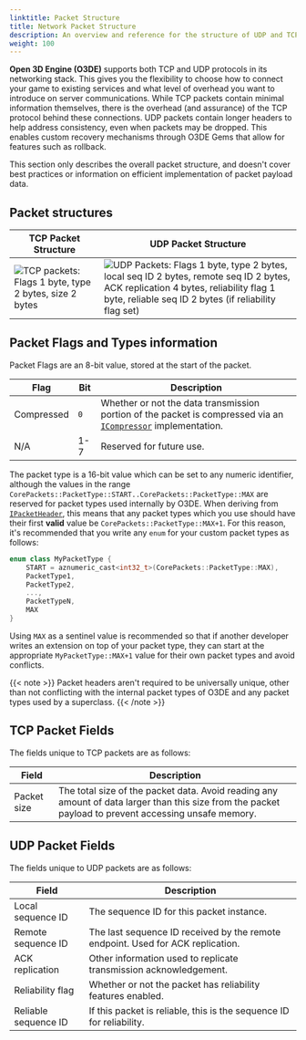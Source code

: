 ```yaml
---
linktitle: Packet Structure
title: Network Packet Structure
description: An overview and reference for the structure of UDP and TCP packets that the Open 3D Engine (O3DE) networking stack uses.
weight: 100
---
```


**Open 3D Engine (O3DE)** supports both TCP and UDP protocols in its networking stack. This gives you the flexibility to choose how to connect your game to existing services and what level of overhead you want to introduce on server communications. While TCP packets contain minimal information themselves, there is the overhead (and assurance) of the TCP protocol behind these connections. UDP packets contain longer headers to help address consistency, even when packets may be dropped. This enables custom recovery mechanisms through O3DE Gems that allow for features such as rollback.

This section only describes the overall packet structure, and doesn't cover best practices or information on efficient implementation of packet payload data.

## Packet structures

| TCP Packet Structure | UDP Packet Structure |
|--|--|
| ![TCP packets: Flags 1 byte, type 2 bytes, size 2 bytes](/images/user-guide/networking/tcp-packet-structure.png) | ![UDP Packets: Flags 1 byte, type 2 bytes, local seq ID 2 bytes, remote seq ID 2 bytes, ACK replication 4 bytes, reliability flag 1 byte, reliable seq ID 2 bytes (if reliability flag set)](/images/user-guide/networking/udp-packet-structure.png) |

## Packet Flags and Types information

Packet Flags are an 8-bit value, stored at the start of the packet.

| Flag | Bit | Description |
|--|--|--|
| Compressed | `0` | Whether or not the data transmission portion of the packet is compressed via an [`ICompressor`](/docs/api/frameworks/aznetworking/class_az_networking_1_1_i_compressor.html) implementation. |
| N/A | 1-7 | Reserved for future use. |

The packet type is a 16-bit value which can be set to any numeric identifier, although the values in the range `CorePackets::PacketType::START..CorePackets::PacketType::MAX`
are reserved for packet types used internally by O3DE. When deriving from [`IPacketHeader`](/docs/api/frameworks/aznetworking/class_az_networking_1_1_i_packet_header.html),
this means that any packet types which you use should have their first **valid** value be `CorePackets::PacketType::MAX+1`. For this reason, it's recommended that you write
any `enum` for your custom packet types as follows:

```cpp
enum class MyPacketType {
    START = aznumeric_cast<int32_t>(CorePackets::PacketType::MAX),
    PacketType1,
    PacketType2,
    ...,
    PacketTypeN,
    MAX
}
```

Using `MAX` as a sentinel value is recommended so that if another developer writes an extension on top of your packet type,
they can start at the appropriate `MyPacketType::MAX+1` value for their own packet types and avoid conflicts.

{{< note >}}
Packet headers aren't required to be universally unique, other than not conflicting with the internal packet types of O3DE and any packet types used by a superclass.
{{< /note >}}

## TCP Packet Fields

The fields unique to TCP packets are as follows:

| Field | Description |
|--|--|
| Packet size | The total size of the packet data. Avoid reading any amount of data larger than this size from the packet payload to prevent accessing unsafe memory. |

## UDP Packet Fields

The fields unique to UDP packets are as follows:

| Field | Description |
|--|--|
| Local sequence ID | The sequence ID for this packet instance. |
| Remote sequence ID | The last sequence ID received by the remote endpoint. Used for ACK replication. |
| ACK replication | Other information used to replicate transmission acknowledgement. |
| Reliability flag | Whether or not the packet has reliability features enabled. |
| Reliable sequence ID | If this packet is reliable, this is the sequence ID for reliability. |
